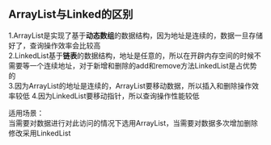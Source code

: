 ## ArrayList与Linked的区别
1.ArrayList是实现了基于**动态数组**的数据结构，因为地址是连续的，数据一旦存储好了，查询操作效率会比较高<br>
2.LinkedList基于**链表**的数据结构，地址是任意的，所以在开辟内存空间的时候不需要等一个连续地址，对于新增和删除的add和remove方法LinkedList是占优势的<br>
3.因为ArrayList的地址是连续的，ArrayList要移动数据，所以插入和删除操作效率较低
4.因为LinkedList要移动指针，所以查询操作性能较低

适用场景：<br>
当需要对数据进行对此访问的情况下选用ArrayList，当需要对数据多次增加删除修改采用LinkedList



